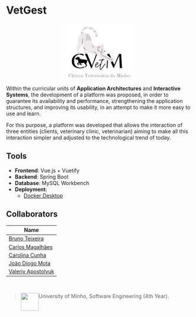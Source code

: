 # VetGest 

<p align="center">
  <img src="https://github.com/13caroline/VetGest/blob/main/interface/src/assets/CVetMinho2.png" height="150" width="200" >
</p>

Within the curricular units of **Application Architectures** and **Interactive Systems**, the development of a platform was proposed, in order to guarantee its availability and performance, strengthening the application structures, and improving its usability, in an attempt to make it more easy to use and learn.
    
For this purpose, a platform was developed that allows the interaction of three entities (clients, veterinary clinic, veterinarian) aiming to make all this interaction simpler and adjusted to the technological trend of today.

## Tools
* **Frontend**: Vue.js + Vuetify
* **Backend**: Spring Boot
* **Database**: MySQL Workbench
* **Deployment**: 
  * [Docker Desktop](https://www.docker.com/products/docker-desktop)


## Collaborators

| Name            	|
|-----------------	|
| [Bruno Teixeira](https://github.com/Teixeira992)      	|
| [Carlos Magalhães](https://github.com/cmmagalhaes9) |
| [Carolina Cunha](https://github.com/13caroline)  	|
| [João Diogo Mota](https://github.com/JoaoDiogoMota) 	|
| [Valeriy Apostolyuk](https://github.com/Valeriy-Apostolyuk)      	|

<br>

> <img src="https://seeklogo.com/images/U/Universidade_do_Minho-logo-CB2F98451C-seeklogo.com.png" align="left" height="48" width="48" > University of Minho, Software Engineering (4th Year).
